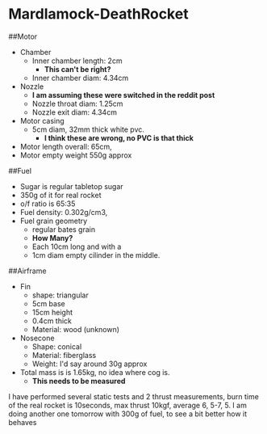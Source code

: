 Mardlamock-DeathRocket
======================
##Motor

* Chamber
	* Inner chamber length: 2cm
		* **This can't be right?**
	* Inner chamber diam: 4.34cm
* Nozzle
	* **I am assuming these were switched in the reddit post** 
	* Nozzle throat diam: 1.25cm
	* Nozzle exit diam: 4.34cm
* Motor casing
	* 5cm diam, 32mm thick white pvc.
		* **I think these are wrong, no PVC is that thick**
* Motor length overall: 65cm,
* Motor empty weight 550g approx

##Fuel

* Sugar is regular tabletop sugar
* 350g of it for real rocket
* o/f ratio is 65:35
* Fuel density: 0.302g/cm3,
* Fuel grain geometry
	* regular bates grain
	* **How Many?**
	* Each 10cm long and with a 
	* 1cm diam empty cilinder in the middle.

##Airframe

* Fin
	* shape: triangular
	* 5cm base
	* 15cm height
	* 0.4cm thick 
	* Material: wood (unknown)
* Nosecone
	* Shape: conical
	* Material: fiberglass
	* Weight: I'd say around 30g approx
* Total mass is is 1.65kg, no idea where cog is.
	* **This needs to be measured**
	
I have performed several static tests and 2 thrust measurements, burn time of the real rocket is 10seconds, max thrust 10kgf, average 6, 5-7, 5. I am doing another one tomorrow with 300g of fuel, to see a bit better how it behaves
